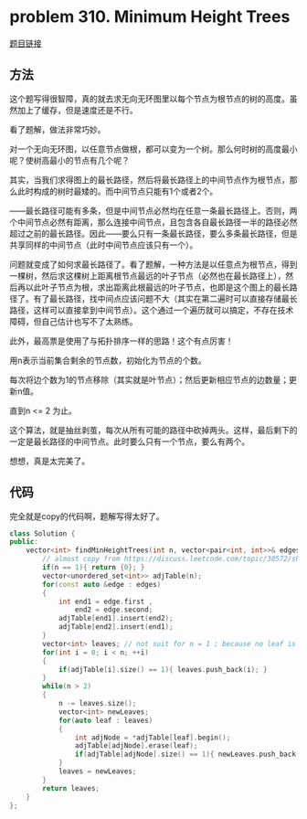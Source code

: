 # problem 310. Minimum Height Trees

[题目链接](https://leetcode.com/problems/minimum-height-trees/)

## 方法

这个题写得很智障，真的就去求无向无环图里以每个节点为根节点的树的高度。虽然加上了缓存，但是速度还是不行。

看了题解，做法非常巧妙。

对一个无向无环图，以任意节点做根，都可以变为一个树。那么何时树的高度最小呢？使树高最小的节点有几个呢？

其实，当我们求得图上的最长路径，然后将最长路径上的中间节点作为根节点，那么此时构成的树时最矮的。而中间节点只能有1个或者2个。

——最长路径可能有多条，但是中间节点必然均在任意一条最长路径上。否则，两个中间节点必然有距离，那么连接中间节点，且包含各自最长路径一半的路径必然超过之前的最长路径。因此——要么只有一条最长路径，要么多条最长路径，但是共享同样的中间节点（此时中间节点应该只有一个）。

问题就变成了如何求最长路径了。看了题解，一种方法是以任意点为根节点，得到一棵树，然后求这棵树上距离根节点最远的叶子节点（必然也在最长路径上），然后再以此叶子节点为根，求出距离此根最远的叶子节点，也即是这个图上的最长路径了。有了最长路径，找中间点应该问题不大（其实在第二遍时可以直接存储最长路径，这样可以直接拿到中间节点）。这个通过一个遍历就可以搞定，不存在技术障碍，但自己估计也写不了太熟练。

此外，最高票是使用了与拓扑排序一样的思路！这个有点厉害！

用n表示当前集合剩余的节点数，初始化为节点的个数。

每次将边个数为1的节点移除（其实就是叶节点）；然后更新相应节点的边数量；更新n值。

直到n <= 2 为止。

这个算法，就是抽丝剥茧，每次从所有可能的路径中砍掉两头。这样，最后剩下的一定是最长路径的中间节点。此时要么只有一个节点，要么有两个。

想想，真是太完美了。

## 代码

完全就是copy的代码啊，题解写得太好了。

```C++
class Solution {
public:
    vector<int> findMinHeightTrees(int n, vector<pair<int, int>>& edges) {
        // almost copy from https://discuss.leetcode.com/topic/30572/share-some-thoughts/2
        if(n == 1){ return {0}; }
        vector<unordered_set<int>> adjTable(n);
        for(const auto &edge : edges)
        {
            int end1 = edge.first ,
                end2 = edge.second;
            adjTable[end1].insert(end2);
            adjTable[end2].insert(end1);
        }
        vector<int> leaves; // not suit for n = 1 ; because no leaf is added !( only if we change the leaf-condition )
        for(int i = 0; i < n; ++i) 
        {
            if(adjTable[i].size() == 1){ leaves.push_back(i); }
        }
        while(n > 2)
        {
            n -= leaves.size();
            vector<int> newLeaves;
            for(auto leaf : leaves)
            {
                int adjNode = *adjTable[leaf].begin();
                adjTable[adjNode].erase(leaf);
                if(adjTable[adjNode].size() == 1){ newLeaves.push_back(adjNode); }
            }
            leaves = newLeaves;
        }
        return leaves;
    }
};
```
